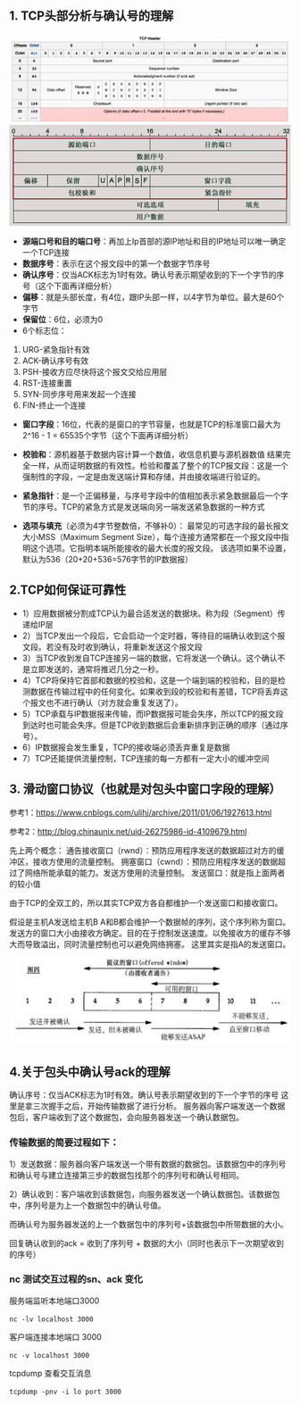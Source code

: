## 1. TCP头部分析与确认号的理解
![avatar](tcp_header_en.jpg)
![avatar](tcp_ch.png)

+ **源端口号和目的端口号**：再加上Ip首部的源IP地址和目的IP地址可以唯一确定一个TCP连接
+ **数据序号**：表示在这个报文段中的第一个数据字节序号
+ **确认序号**：仅当ACK标志为1时有效。确认号表示期望收到的下一个字节的序号（这个下面再详细分析）
+ **偏移**：就是头部长度，有4位，跟IP头部一样，以4字节为单位。最大是60个字节
+ **保留位**：6位，必须为0
+ 6个标志位：
1. URG-紧急指针有效
2. ACK-确认序号有效
3. PSH-接收方应尽快将这个报文交给应用层
4. RST-连接重置
5. SYN-同步序号用来发起一个连接
6. FIN-终止一个连接

+ **窗口字段**：16位，代表的是窗口的字节容量，也就是TCP的标准窗口最大为2^16 - 1 = 65535个字节（这个下面再详细分析）

+ **校验和**：源机器基于数据内容计算一个数值，收信息机要与源机器数值 结果完全一样，从而证明数据的有效性。检验和覆盖了整个的TCP报文段：这是一个强制性的字段，一定是由发送端计算和存储，并由接收端进行验证的。

+ **紧急指针**：是一个正偏移量，与序号字段中的值相加表示紧急数据最后一个字节的序号。TCP的紧急方式是发送端向另一端发送紧急数据的一种方式
+ **选项与填充**（必须为4字节整数倍，不够补0）：
最常见的可选字段的最长报文大小MSS（Maximum Segment Size），每个连接方通常都在一个报文段中指明这个选项。它指明本端所能接收的最大长度的报文段。
该选项如果不设置，默认为536（20+20+536=576字节的IP数据报）

## 2.TCP如何保证可靠性

* 1）应用数据被分割成TCP认为最合适发送的数据块。称为段（Segment）传递给IP层
* 2）当TCP发出一个段后，它会启动一个定时器，等待目的端确认收到这个报文段。若没有及时收到确认，将重新发送这个报文段
* 3）当TCP收到发自TCP连接另一端的数据，它将发送一个确认。这个确认不是立即发送的，通常将推迟几分之一秒。
* 4）TCP将保持它首部和数据的校验和，这是一个端到端的校验和，目的是检测数据在传输过程中的任何变化。如果收到段的校验和有差错，TCP将丢弃这个报文也不进行确认（对方就会重复发送了）。
* 5）TCP承载与IP数据报来传输，而IP数据报可能会失序，所以TCP的报文段到达时也可能会失序。但是TCP收到数据后会重新排序到正确的顺序（通过序号）。
* 6）IP数据报会发生重复，TCP的接收端必须丢弃重复是数据
* 7）TCP还能提供流量控制，TCP连接的每一方都有一定大小的缓冲空间

## 3. 滑动窗口协议（也就是对包头中窗口字段的理解）

参考1：https://www.cnblogs.com/ulihj/archive/2011/01/06/1927613.html

参考2：http://blog.chinaunix.net/uid-26275986-id-4109679.html

先上两个概念：
通告接收窗口（rwnd）：预防应用程序发送的数据超过对方的缓冲区，接收方使用的流量控制。
拥塞窗口（cwnd）：预防应用程序发送的数据超过了网络所能承载的能力。发送方使用的流量控制。
发送窗口：就是指上面两者的较小值

由于TCP的全双工的，所以其实TCP双方各自都维护一个发送窗口和接收窗口。

假设是主机A发送给主机B
A和B都会维护一个数据帧的序列，这个序列称为窗口。发送方的窗口大小由接收方确定。目的在于控制发送速度。以免接收方的缓存不够大而导致溢出，同时流量控制也可以避免网络拥塞。
这里其实是指A的发送窗口。

![avatar](tcp_window.png)

## 4.关于包头中确认号ack的理解

 确认序号：仅当ACK标志为1时有效。确认号表示期望收到的下一个字节的序号
这里是拿三次握手之后，开始传输数据了进行分析。
服务器向客户端发送一个数据包后，客户端收到了这个数据包，会向服务器发送一个确认数据包。

### 传输数据的简要过程如下：

1）发送数据：服务器向客户端发送一个带有数据的数据包。该数据包中的序列号和确认号与建立连接第三步的数据包找那个的序列号和确认号相同。

2）确认收到：客户端收到该数据包，向服务器发送一个确认数据包。该数据包中，序列号是为上一个数据包中的确认号值。

而确认号为服务器发送的上一个数据包中的序列号+该数据包中所带数据的大小。

回复确认收到的ack = 收到了序列号 + 数据的大小（同时也表示下一次期望收到的序号）

### nc 测试交互过程的sn、ack 变化

服务端监听本地端口3000

`nc -lv localhost 3000`

客户端连接本地端口 3000

`nc -v localhost 3000`

tcpdump 查看交互消息

`tcpdump -pnv -i lo port 3000`